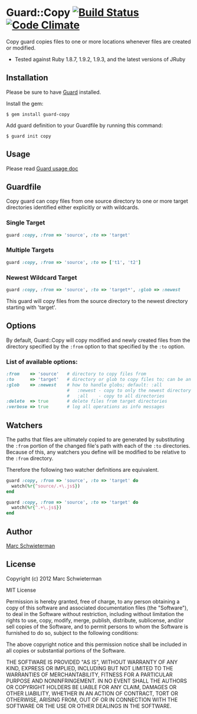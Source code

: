 # Guard::Copy [![Build Status](https://secure.travis-ci.org/marcisme/guard-copy.png?branch=master)](http://travis-ci.org/marcisme/guard-copy) [![Code Climate](https://codeclimate.com/badge.png)](https://codeclimate.com/github/marcisme/guard-copy)

Copy guard copies files to one or more locations whenever files are
created or modified.

* Tested against Ruby 1.8.7, 1.9.2, 1.9.3, and the latest versions of JRuby

## Installation

Please be sure to have [Guard](https://github.com/guard/guard)
installed.

Install the gem:

    $ gem install guard-copy

Add guard definition to your Guardfile by running this command:

    $ guard init copy

## Usage

Please read [Guard usage doc](https://github.com/guard/guard#readme)

## Guardfile

Copy guard can copy files from one source directory to one or more
target directories identified either explicitly or with wildcards.

### Single Target

``` ruby
guard :copy, :from => 'source', :to => 'target'
```

### Multiple Targets

``` ruby
guard :copy, :from => 'source', :to => ['t1', 't2']
```

### Newest Wildcard Target

``` ruby
guard :copy, :from => 'source', :to => 'target*', :glob => :newest
```

This guard will copy files from the source directory to the newest
directory starting with 'target'.

## Options

By default, Guard::Copy will copy modified and newly created files from
the directory specified by the `:from` option to that specified by the
`:to` option.

### List of available options:

``` ruby
:from    => 'source'   # directory to copy files from
:to      => 'target'   # directory or glob to copy files to; can be an array
:glob    => :newest    # how to handle globs; default: :all
                       #   :newest - copy to only the newest directory
                       #   :all    - copy to all directories
:delete  => true       # delete files from target directories
:verbose => true       # log all operations as info messages
```

## Watchers

The paths that files are ultimately copied to are generated by
substituting the `:from` portion of the changed file's path with each of
the `:to` directories. Because of this, any watchers you define will be
modified to be relative to the `:from` directory.

Therefore the following two watcher definitions are equivalent.

``` ruby
guard :copy, :from => 'source', :to => 'target' do
  watch(%r{^source/.+\.js$})
end
```

``` ruby
guard :copy, :from => 'source', :to => 'target' do
  watch(%r{^.+\.js$})
end
```

## Author

[Marc Schwieterman](https://github.com/marcisme)

## License

Copyright (c) 2012 Marc Schwieterman

MIT License

Permission is hereby granted, free of charge, to any person obtaining
a copy of this software and associated documentation files (the
"Software"), to deal in the Software without restriction, including
without limitation the rights to use, copy, modify, merge, publish,
distribute, sublicense, and/or sell copies of the Software, and to
permit persons to whom the Software is furnished to do so, subject to
the following conditions:

The above copyright notice and this permission notice shall be
included in all copies or substantial portions of the Software.

THE SOFTWARE IS PROVIDED "AS IS", WITHOUT WARRANTY OF ANY KIND,
EXPRESS OR IMPLIED, INCLUDING BUT NOT LIMITED TO THE WARRANTIES OF
MERCHANTABILITY, FITNESS FOR A PARTICULAR PURPOSE AND
NONINFRINGEMENT. IN NO EVENT SHALL THE AUTHORS OR COPYRIGHT HOLDERS BE
LIABLE FOR ANY CLAIM, DAMAGES OR OTHER LIABILITY, WHETHER IN AN ACTION
OF CONTRACT, TORT OR OTHERWISE, ARISING FROM, OUT OF OR IN CONNECTION
WITH THE SOFTWARE OR THE USE OR OTHER DEALINGS IN THE SOFTWARE.

